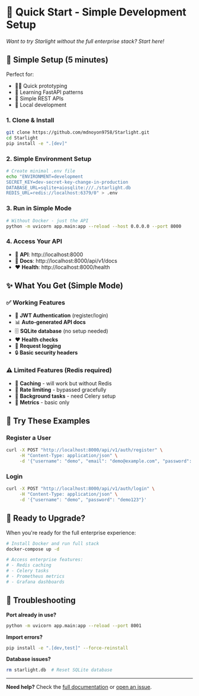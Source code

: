 # 🚀 Quick Start - Simple Development Setup

*Want to try Starlight without the full enterprise stack? Start here!*

## 🎯 Simple Setup (5 minutes)

Perfect for:
- 👨‍💻 Quick prototyping
- 🚀 Learning FastAPI patterns
- 📱 Simple REST APIs
- 🔧 Local development

### 1. **Clone & Install**
```bash
git clone https://github.com/mdnoyon9758/Starlight.git
cd Starlight
pip install -e ".[dev]"
```

### 2. **Simple Environment Setup**
```bash
# Create minimal .env file
echo "ENVIRONMENT=development
SECRET_KEY=dev-secret-key-change-in-production
DATABASE_URL=sqlite+aiosqlite:///./starlight.db
REDIS_URL=redis://localhost:6379/0" > .env
```

### 3. **Run in Simple Mode**
```bash
# Without Docker - just the API
python -m uvicorn app.main:app --reload --host 0.0.0.0 --port 8000
```

### 4. **Access Your API**
- 🔗 **API**: http://localhost:8000
- 📖 **Docs**: http://localhost:8000/api/v1/docs
- ❤️ **Health**: http://localhost:8000/health

## ✨ What You Get (Simple Mode)

### ✅ **Working Features**
- 🔐 **JWT Authentication** (register/login)
- 📊 **Auto-generated API docs**
- 🗄️ **SQLite database** (no setup needed)
- ❤️ **Health checks**
- 📝 **Request logging**
- 🔒 **Basic security headers**

### ⚠️ **Limited Features** (Redis required)
- 🚫 **Caching** - will work but without Redis
- 🚫 **Rate limiting** - bypassed gracefully
- 🚫 **Background tasks** - need Celery setup
- 🚫 **Metrics** - basic only

## 🎯 Try These Examples

### **Register a User**
```bash
curl -X POST "http://localhost:8000/api/v1/auth/register" \
     -H "Content-Type: application/json" \
     -d '{"username": "demo", "email": "demo@example.com", "password": "demo123"}'
```

### **Login**
```bash
curl -X POST "http://localhost:8000/api/v1/auth/login" \
     -H "Content-Type: application/json" \
     -d '{"username": "demo", "password": "demo123"}'
```

## 🚀 Ready to Upgrade?

When you're ready for the full enterprise experience:

```bash
# Install Docker and run full stack
docker-compose up -d

# Access enterprise features:
# - Redis caching
# - Celery tasks
# - Prometheus metrics
# - Grafana dashboards
```

## 🔧 Troubleshooting

**Port already in use?**
```bash
python -m uvicorn app.main:app --reload --port 8001
```

**Import errors?**
```bash
pip install -e ".[dev,test]" --force-reinstall
```

**Database issues?**
```bash
rm starlight.db  # Reset SQLite database
```

---

**Need help?** Check the [full documentation](README.md) or [open an issue](https://github.com/mdnoyon9758/Starlight/issues).
